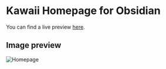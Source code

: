 # Kawaii Homepage for Obsidian

You can find a live preview <a href="https://share.note.sx/1g6dh3u0#ApBYI+OiyUtj8Gz5qwbWAx/faUzPtT8M++RFzkxizoU" target="_blank">here</a>.

## Image preview
<img src="https://i.imgur.com/AwQXoWv.jpeg" alt="Homepage" />
